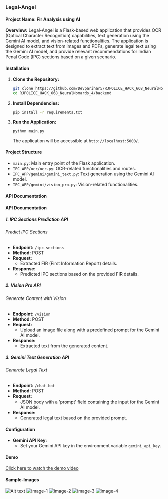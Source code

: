 ### Legal-Angel

#### Project Name: Fir Analysis using AI

**Overview:**
Legal-Angel is a Flask-based web application that provides OCR (Optical Character Recognition) capabilities, text generation using the Gemini AI model, and vision-related functionalities. The application is designed to extract text from images and PDFs, generate legal text using the Gemini AI model, and provide relevant recommendations for Indian Penal Code (IPC) sections based on a given scenario.

#### Installation

1. **Clone the Repository:**
   ```bash
   git clone https://github.com/Devparihar5/RJPOLICE_HACK_668_NeuralNomards_4.git
   cd RJPOLICE_HACK_668_NeuralNomards_4/backend
   ```

2. **Install Dependencies:**
   ```bash
   pip install -r requirements.txt
   ```

3. **Run the Application:**
   ```bash
   python main.py
   ```

   The application will be accessible at `http://localhost:5000/`.

#### Project Structure

- `main.py`: Main entry point of the Flask application.
- `IPC_APP/ocr/ocr.py`: OCR-related functionalities and routes.
- `IPC_APP/gemini/gemini_text.py`: Text generation using the Gemini AI model.
- `IPC_APP/gemini/vision_pro.py`: Vision-related functionalities.

#### API Documentation

#### API Documentation

##### 1. **IPC Sections Prediction API**

###### Predict IPC Sections
- **Endpoint:** `/ipc-sections`
- **Method:** POST
- **Request:**
  - Extracted FIR (First Information Report) details.
- **Response:**
  - Predicted IPC sections based on the provided FIR details.

##### 2. **Vision Pro API**

###### Generate Content with Vision
- **Endpoint:** `/vision`
- **Method:** POST
- **Request:**
  - Upload an image file along with a predefined prompt for the Gemini AI model.
- **Response:**
  - Extracted text from the generated content.


##### 3. **Gemini Text Generation API**

###### Generate Legal Text
- **Endpoint:** `/chat-bot`
- **Method:** POST
- **Request:**
  - JSON body with a 'prompt' field containing the input for the Gemini AI model.
- **Response:**
  - Generated legal text based on the provided prompt.

#### Configuration

- **Gemini API Key:**
  - Set your Gemini API key in the environment variable `gemini_api_key`.


#### Demo 
[Click here to watch the demo video](https://github.com/Devparihar5/RJPOLICE_HACK_668_NeuralNomards_4/blob/main/latest-record-video_HwLUAzru.mp4)


#### Sample-Images
![Alt text](https://github.com/Devparihar5/RJPOLICE_HACK_668_NeuralNomards_4/blob/main/BACKEND/demo-images/frontend-demo/image_0.png)
![image-1](https://github.com/Devparihar5/RJPOLICE_HACK_668_NeuralNomards_4/blob/main/BACKEND/demo-images/frontend-demo/image_1.png)
![image-2](https://github.com/Devparihar5/RJPOLICE_HACK_668_NeuralNomards_4/blob/main/BACKEND/demo-images/frontend-demo/image_2.png)
![image-3](https://github.com/Devparihar5/RJPOLICE_HACK_668_NeuralNomards_4/blob/main/BACKEND/demo-images/frontend-demo/image_3.png)
![image-4](https://github.com/Devparihar5/RJPOLICE_HACK_668_NeuralNomards_4/blob/main/BACKEND/demo-images/frontend-demo/image_4.png)


